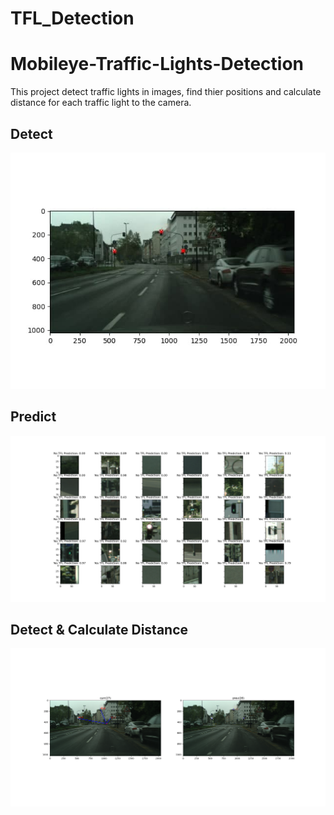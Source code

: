 # TFL_Detection
# Mobileye-Traffic-Lights-Detection
This project detect traffic lights in images, find thier positions and calculate distance for each traffic light to the camera.

## Detect
![Image](./Figure_1.jpg)

## Predict
![Image](./TFL-Predict.png)

## Detect & Calculate Distance
![Image](./Figure_2.png)
